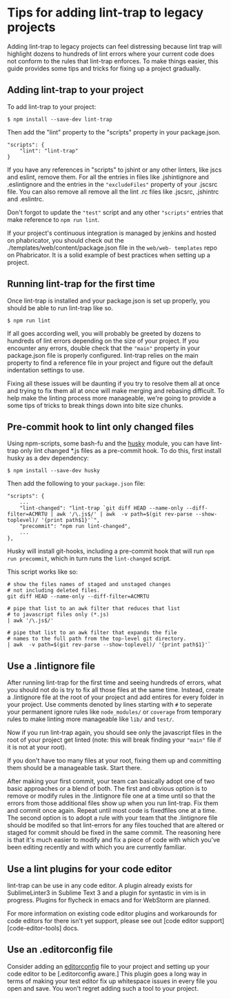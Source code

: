 Tips for adding lint-trap to legacy projects
============================================

Adding lint-trap to legacy projects can feel distressing
because lint trap will highlight dozens to hundreds of lint
errors where your current code does not conform to the rules
that lint-trap enforces. To make things easier, this guide
provides some tips and tricks for fixing up a project
gradually.


Adding lint-trap to your project
--------------------------------

To add lint-trap to your project:

    $ npm install --save-dev lint-trap

Then add the "lint" property to the "scripts" property in
your package.json.

    "scripts": {
        "lint": "lint-trap"
    }

If you have any references in "scripts" to jshint or any
other linters, like jscs and eslint, remove them. For all
the entries in files like .jshintignore and .eslintignore
and the entries in the `"excludeFiles"` property of your
.jscsrc file. You can also remove all remove all the lint
.rc files like .jscsrc, .jshintrc and .eslintrc.

Don't forgot to update the `"test"` script and any other
`"scripts"` entries that make reference to `npm run lint`.

If your project's continuous integration is managed by
jenkins and hosted on phabricator, you should check out the
./templates/web/content/package.json file in the  `web/web-
templates` repo on Phabricator. It is a solid example of
best practices when setting up a project.


Running lint-trap for the first time
------------------------------------

Once lint-trap is installed and your package.json is set up
properly, you should be able to run lint-trap like so.

    $ npm run lint

If all goes according well, you will probably be greeted by
dozens to hundreds of lint errors depending on the size of
your project. If you encounter any errors, double check that
the `"main"` property in your package.json file is properly
configured. lint-trap relies on the main property to find a
reference file in your project and figure out the default
indentation settings to use.

Fixing all these issues will be daunting if you try to
resolve them all at once and trying to fix them all at once
will make merging and rebasing difficult. To help make the
linting process more manageable, we're going to provide a
some tips of tricks to break things down into bite size
chunks.

Pre-commit hook to lint only changed files
------------------------------------------

Using npm-scripts, some bash-fu and the [husky][husky] 
module, you can have lint-trap only lint changed *.js files
as a pre-commit hook. To do this, first install husky as a
dev dependency:

    $ npm install --save-dev husky

Then add the following to your `package.json` file:

    "scripts": {
        ...
        "lint-changed": "lint-trap `git diff HEAD --name-only --diff-filter=ACMRTU | awk '/\.js$/' | awk  -v path=$(git rev-parse --show-toplevel)/ '{print path$1}'`",
        "precommit": "npm run lint-changed",
        ...
    },

Husky will install git-hooks, including a pre-commit hook
that will run `npm run precommit`, which in turn runs the
`lint-changed` script.

This script works like so:

    # show the files names of staged and unstaged changes
    # not including deleted files.
    git diff HEAD --name-only --diff-filter=ACMRTU

    # pipe that list to an awk filter that reduces that list
    # to javascript files only (*.js)
    | awk '/\.js$/'

    # pipe that list to an awk filter that expands the file
    # names to the full path from the top-level git directory.
    | awk  -v path=$(git rev-parse --show-toplevel)/ '{print path$1}'`


Use a .lintignore file
----------------------

After running lint-trap for the first time and seeing
hundreds of errors, what you should not do is try to fix all
those files at the same time. Instead, create a .lintignore
file at the root of your project and add entires for every
folder in your project. Use comments denoted by lines
starting with `#` to seperate your permanent ignore rules
like `node_modules/` or `coverage` from temporary rules to
make linting more manageable like `lib/` and `test/`.

Now if you run lint-trap again, you should see only the
javascript files in the root of your project get linted
(note: this will break finding your `"main"` file if it is
not at your root).

If you don't have too many files at your root, fixing them
up and committing them should be a manageable task. Start
there.

After making your first commit, your team can basically
adopt one of two basic approaches or a blend of both. The
first and obvious option is to remove or modify rules in the
.lintignore file one at a time until so that the errors from
those additional files show up when you run lint-trap. Fix
them and commit once again. Repeat until most code is
fixedfiles one at a time. The second option is to adopt a
rule with your team that the .lintignore file should be
modifed so that lint-errors for any files touched that are
altered or  staged for commit should be fixed in the same
commit. The reasoning here is that it's much easier to
modify and fix a piece of code with which you've been
editing recently and with which you are currently familiar.


Use a lint plugins for your code editor
---------------------------------------

lint-trap can be use in any code editor. A plugin already
exists for SublimeLinter3 in Sublime Text 3 and a plugin for
syntastic in vim is in progress. Plugins for flycheck in
emacs and for WebStorm are planned.

For more information on existing code editor plugins and
workarounds for code editors for there isn't yet support,
please see out [code editor support][code-editor-tools]
docs. 

Use an .editorconfig file
-------------------------

Consider adding an [editorconfig][editorconfig] file to your
project and setting up your code editor to be
[.editorconfig aware.] This plugin goes a long way in terms
of making your test editor fix up whitespace issues in every
file you open and save.
You won't regret adding such a tool to your project.


[husky]: https://github.com/typicode/husky
[editorconfig]: http://editorconfig.org/
[code editor support]: code-editor-support.md
[sublimeLinter-contrib-lint-trap]: https://github.com/uber/SublimeLinter-contrib-lint-trap
[email-aandrade]: mailto:aandrade@uber.com?subject=lint-trap-emacs-flycheck-support
